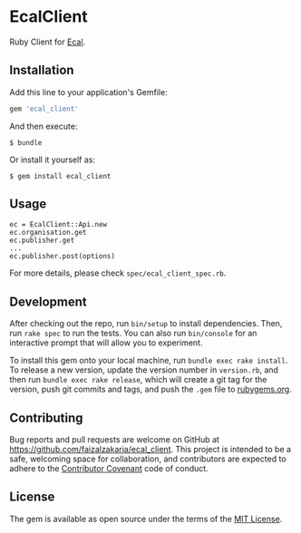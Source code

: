 # EcalClient

Ruby Client for [Ecal](http://ecal.com/).

## Installation

Add this line to your application's Gemfile:

```ruby
gem 'ecal_client'
```

And then execute:

    $ bundle

Or install it yourself as:

    $ gem install ecal_client

## Usage

```
ec = EcalClient::Api.new
ec.organisation.get
ec.publisher.get
...
ec.publisher.post(options)
```

For more details, please check `spec/ecal_client_spec.rb`.

## Development

After checking out the repo, run `bin/setup` to install dependencies. Then, run `rake spec` to run the tests. You can also run `bin/console` for an interactive prompt that will allow you to experiment.

To install this gem onto your local machine, run `bundle exec rake install`. To release a new version, update the version number in `version.rb`, and then run `bundle exec rake release`, which will create a git tag for the version, push git commits and tags, and push the `.gem` file to [rubygems.org](https://rubygems.org).

## Contributing

Bug reports and pull requests are welcome on GitHub at https://github.com/faizalzakaria/ecal_client. This project is intended to be a safe, welcoming space for collaboration, and contributors are expected to adhere to the [Contributor Covenant](contributor-covenant.org) code of conduct.


## License

The gem is available as open source under the terms of the [MIT License](http://opensource.org/licenses/MIT).

